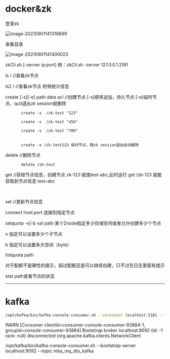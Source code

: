 # docker&zk

登录zk

![image-20210901141316899](C:\Users\Administrator\AppData\Roaming\Typora\typora-user-images\image-20210901141316899.png)

查看目录

![image-20210901141400023](C:\Users\Administrator\AppData\Roaming\Typora\typora-user-images\image-20210901141400023.png)

zkCli.sh [-server ip:port]   例：zkCli.sh -server 127.0.0.1:2181

ls /      //查看zk节点

ls2 /    //查看zk节点 附带统计信息

create [-s][-e] path data acl //创建节点  [-s]顺序追加，持久节点  [-e]临时节点，quit退出zk session就删除

           create -s  /zk-test "123"
    
           create -s  /zk-test "456"
    
           create -s  /zk-test "789"


           create -e /zk-test123 临时节点，随zk session退出自动删除

delete  //删除节点

           delete /zk-test

get     //获取节点信息，创建节点 zk-123 赋值test-abc,此时运行 get /zk-123 就能获取到节点信息 test-abc

​

set   //更新节点信息

connect host:port    连接到指定节点

setquota -n|-b val path 某个Znode指定多少存储空间或者允许创建多少个节点

n 指定可以设置多少个子节点

b 指定可以设置多大空间（byte）



listquota path

对于配额不是硬性的提示，超过配额还是可以继续创建，只不过在日志里面有提示

stat path查看节点的状态



---

# kafka

```bash
/opt/kafka/bin/kafka-console-consumer.sh --zookeeper localhost:2181 --topic show --from-beginning
```

WARN [Consumer clientId=consumer-console-consumer-93884-1, groupId=console-consumer-93884] Bootstrap broker localhost:9092 (id: -1 rack: null) disconnected (org.apache.kafka.clients.NetworkClient



/opt/kafka/bin/kafka-console-consumer.sh --bootstrap-server localhost:9092 --topic mbs_mq_dto_kafka

